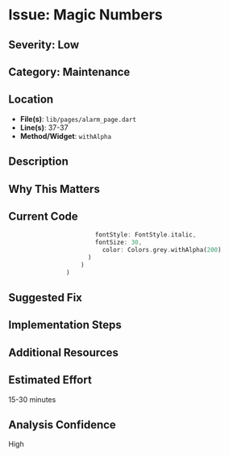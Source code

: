 # Issue: Magic Numbers

## Severity: Low

## Category: Maintenance

## Location
- **File(s)**: `lib/pages/alarm_page.dart`
- **Line(s)**: 37-37
- **Method/Widget**: `withAlpha`

## Description


## Why This Matters


## Current Code
```dart
                        fontStyle: FontStyle.italic,
                        fontSize: 30,
                          color: Colors.grey.withAlpha(200)
                      )
                    )
                )
```

## Suggested Fix


## Implementation Steps


## Additional Resources


## Estimated Effort
15-30 minutes

## Analysis Confidence
High
